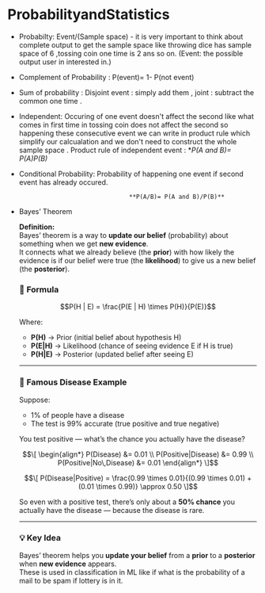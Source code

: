 # ProbabilityandStatistics

- Probabilty: Event/(Sample space) - it is very important to think about complete output to get the sample space like throwing dice has sample space of 6 ,tossing coin one time is 2 ans so on. (Event: the possible output user in interested in.)  
- Complement of Probability : P(event)= 1- P(not event)  
- Sum of probability : Disjoint event : simply add them , joint : subtract the common one time .   
- Independent: Occuring of one event doesn't affect the second like what comes in first time in tossing coin does not affect the second so happening these consecutive event we can write in product rule which simplify our calcualation and we don't need to construct the whole sample space . Product rule of independent event : **P(A and B)= P(A)*P(B)**  
- Conditional Probability: Probability of happening one event if second event has already occured.  

                                     **P(A/B)= P(A and B)/P(B)**      
                                     
- Bayes’ Theorem

    **Definition:**  
    Bayes’ theorem is a way to **update our belief** (probability) about something when we get **new evidence**.  
    It connects what we already believe (the **prior**) with how likely the evidence is if our belief were true (the **likelihood**) to give us a new belief (the **posterior**).

    ### 🔢 Formula

    $$P(H | E) = \frac{P(E | H) \times P(H)}{P(E)}$$

    Where:
    - **P(H)** → Prior (initial belief about hypothesis H)  
    - **P(E|H)** → Likelihood (chance of seeing evidence E if H is true)  
    - **P(H|E)** → Posterior (updated belief after seeing E)  

    ---

    ### 🧬 Famous Disease Example

    Suppose:
    - 1% of people have a disease  
    - The test is 99% accurate (true positive and true negative)

    You test positive — what’s the chance you actually have the disease?

    $$\[
    \begin{align*}
    P(Disease) &= 0.01 \\
    P(Positive|Disease) &= 0.99 \\
    P(Positive|No\,Disease) &= 0.01
    \end{align*}
    \]$$

    $$\[
    P(Disease|Positive) = \frac{0.99 \times 0.01}{(0.99 \times 0.01) + (0.01 \times 0.99)} \approx 0.50
    \]$$

    So even with a positive test, there’s only about a **50% chance** you actually have the disease — because the disease is rare.

    ---

    ### 💡 Key Idea
    Bayes’ theorem helps you **update your belief** from a **prior** to a **posterior** when **new evidence** appears.  
    These is used in classification in ML like if what is the probability of a mail to be spam if lottery is in it.


